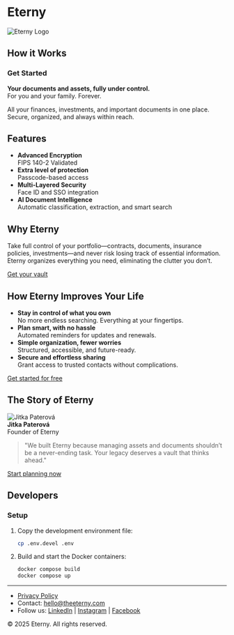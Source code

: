 
# Eterny

![Eterny Logo](/path/to/logo.png)

## How it Works

### Get Started
**Your documents and assets, fully under control.**  
For you and your family. Forever.

All your finances, investments, and important documents in one place. Secure, organized, and always within reach.

## Features

- **Advanced Encryption**  
  FIPS 140-2 Validated
- **Extra level of protection**  
  Passcode-based access
- **Multi-Layered Security**  
  Face ID and SSO integration
- **AI Document Intelligence**  
  Automatic classification, extraction, and smart search

## Why Eterny

Take full control of your portfolio—contracts, documents, insurance policies, investments—and never risk losing track of essential information. Eterny organizes everything you need, eliminating the clutter you don’t.

[Get your vault](#)

## How Eterny Improves Your Life

- **Stay in control of what you own**  
  No more endless searching. Everything at your fingertips.
- **Plan smart, with no hassle**  
  Automated reminders for updates and renewals.
- **Simple organization, fewer worries**  
  Structured, accessible, and future-ready.
- **Secure and effortless sharing**  
  Grant access to trusted contacts without complications.

[Get started for free](#)

## The Story of Eterny

![Jitka Paterová](https://media.licdn.com/dms/image/v2/D4D03AQEwm58svKRV1A/profile-displayphoto-shrink_800_800/profile-displayphoto-shrink_800_800/0/1706263816713?e=1752710400&v=beta&t=qyI4CHeN8GM_Nul5X5edye-F7Nfc-PwL7khB99G42lc)  
**Jitka Paterová**  
Founder of Eterny

> "We built Eterny because managing assets and documents shouldn’t be a never-ending task. Your legacy deserves a vault that thinks ahead."

[Start planning now](#)

## Developers

### Setup

1. Copy the development environment file:
   ```bash
   cp .env.devel .env
   ```
2. Build and start the Docker containers:
   ```bash
   docker compose build
   docker compose up
   ```
---

- [Privacy Policy](#)  
- Contact: hello@theeterny.com  
- Follow us: [LinkedIn](https://www.linkedin.com/company/the-eterny/) | [Instagram](https://www.instagram.com/the_eterny) | [Facebook](https://www.facebook.com/people/The-Eterny/61562243742369)

&copy; 2025 Eterny. All rights reserved.
